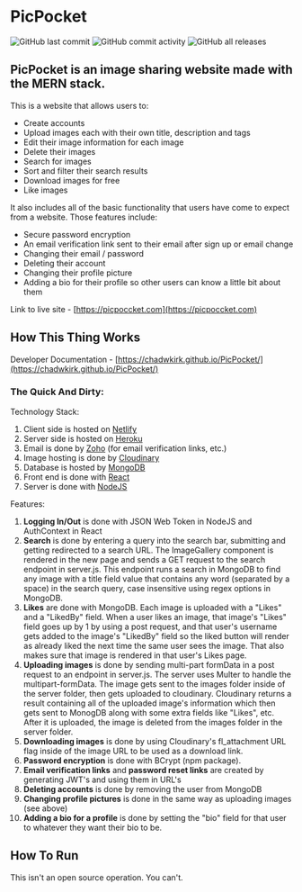 # PicPocket

![GitHub last commit](https://img.shields.io/github/last-commit/ChadWKirk/PicPocket) ![GitHub commit activity](https://img.shields.io/github/commit-activity/m/ChadWKirk/PicPocket) ![GitHub all releases](https://img.shields.io/github/downloads/ChadWKirk/PicPocket/total?label=Downloads)

## PicPocket is an image sharing website made with the MERN stack.

This is a website that allows users to:

- Create accounts
- Upload images each with their own title, description and tags
- Edit their image information for each image
- Delete their images
- Search for images
- Sort and filter their search results
- Download images for free
- Like images

It also includes all of the basic functionality that users have come to expect from a website. Those features include:

- Secure password encryption
- An email verification link sent to their email after sign up or email change
- Changing their email / password
- Deleting their account
- Changing their profile picture
- Adding a bio for their profile so other users can know a little bit about them

Link to live site - [https://picpoccket.com](https://picpoccket.com)

## How This Thing Works

Developer Documentation - [https://chadwkirk.github.io/PicPocket/](https://chadwkirk.github.io/PicPocket/)

### The Quick And Dirty:

Technology Stack:

1. Client side is hosted on [Netlify](https://www.netlify.com/with/react/?utm_source=google&utm_medium=paid_search&utm_campaign=12755510784&adgroup=143221562618&utm_term=netlify%20react&utm_content=kwd-1290909035486&creative=645259053288&device=c&matchtype=e&location=9025161&gad=1&gclid=Cj0KCQjw6cKiBhD5ARIsAKXUdyZ2ZLzYqh4NXy2NO2l07HKtzoBMcJ9_GbRxP6uqMA2_r9pQn3J-pyMaAiHmEALw_wcB)
1. Server side is hosted on [Heroku](https://www.heroku.com)
1. Email is done by [Zoho](https://www.zoho.com/index1.html) (for email verification links, etc.)
1. Image hosting is done by [Cloudinary](https://cloudinary.com/)
1. Database is hosted by [MongoDB](https://www.mongodb.com/)
1. Front end is done with [React](https://react.dev/)
1. Server is done with [NodeJS](https://nodejs.org/en)

Features:

1. **Logging In/Out** is done with JSON Web Token in NodeJS and AuthContext in React
1. **Search** is done by entering a query into the search bar, submitting and getting redirected to a search URL. The ImageGallery component is rendered in the new page and sends a GET request to the search endpoint in server.js. This endpoint runs a search in MongoDB to find any image with a title field value that contains any word (separated by a space) in the search query, case insensitive using regex options in MongoDB.
1. **Likes** are done with MongoDB. Each image is uploaded with a "Likes" and a "LikedBy" field. When a user likes an image, that image's "Likes" field goes up by 1 by using a post request, and that user's username gets added to the image's "LikedBy" field so the liked button will render as already liked the next time the same user sees the image. That also makes sure that image is rendered in that user's Likes page.
1. **Uploading images** is done by sending multi-part formData in a post request to an endpoint in server.js. The server uses Multer to handle the multipart-formData. The image gets sent to the images folder inside of the server folder, then gets uploaded to cloudinary. Cloudinary returns a result containing all of the uploaded image's information which then gets sent to MonogDB along with some extra fields like "Likes", etc. After it is uploaded, the image is deleted from the images folder in the server folder.
1. **Downloading images** is done by using Cloudinary's fl_attachment URL flag inside of the image URL to be used as a download link.
1. **Password encryption** is done with BCrypt (npm package).
1. **Email verification links** and **password reset links** are created by generating JWT's and using them in URL's
1. **Deleting accounts** is done by removing the user from MongoDB
1. **Changing profile pictures** is done in the same way as uploading images (see above)
1. **Adding a bio for a profile** is done by setting the "bio" field for that user to whatever they want their bio to be.

## How To Run

This isn't an open source operation. You can't.
